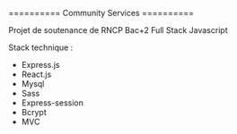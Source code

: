 

========== Community Services ==========


Projet de soutenance de RNCP Bac+2 Full Stack Javascript


Stack technique :
- Express.js
- React.js
- Mysql
- Sass
- Express-session
- Bcrypt
- MVC